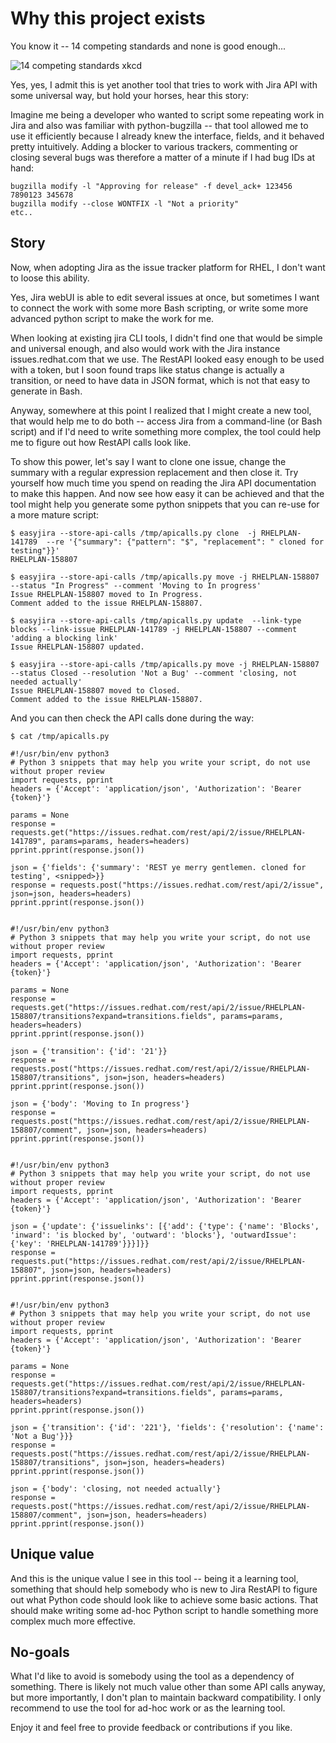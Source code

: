 Why this project exists
=======================

You know it -- 14 competing standards and none is good enough... 

![14 competing standards xkcd](https://imgs.xkcd.com/comics/standards_2x.png)

Yes, yes, I admit this is yet another tool that tries to work with Jira API with some universal way, but hold your horses, hear this story:

Imagine me being a developer who wanted to script some repeating work in Jira and also was familiar with python-bugzilla -- that tool allowed me to use it efficiently because I already knew the interface, fields, and it behaved pretty intuitively. Adding a blocker to various trackers, commenting or closing several bugs was therefore a matter of a minute if I had bug IDs at hand:

```
bugzilla modify -l "Approving for release" -f devel_ack+ 123456 7890123 345678
bugzilla modify --close WONTFIX -l "Not a priority"
etc..
```

Story
-----

Now, when adopting Jira as the issue tracker platform for RHEL, I don't want to loose this ability.

Yes, Jira webUI is able to edit several issues at once, but sometimes I want to connect the work with some more Bash scripting, or write some more advanced python script to make the work for me.

When looking at existing jira CLI tools, I didn't find one that would be simple and universal enough, and also would work with the Jira instance issues.redhat.com that we use. The RestAPI looked easy enough to be used with a token, but I soon found traps like status change is actually a transition, or need to have data in JSON format, which is not that easy to generate in Bash.

Anyway, somewhere at this point I realized that I might create a new tool, that would help me to do both -- access Jira from a command-line (or Bash script) and if I'd need to write something more complex, the tool could help me to figure out how RestAPI calls look like.

To show this power, let's say I want to clone one issue, change the summary with a regular expression replacement and then close it. Try yourself how much time you spend on reading the Jira API documentation to make this happen. And now see how easy it can be achieved and that the tool might help you generate some python snippets that you can re-use for a more mature script:

```
$ easyjira --store-api-calls /tmp/apicalls.py clone  -j RHELPLAN-141789  --re '{"summary": {"pattern": "$", "replacement": " cloned for testing"}}'
RHELPLAN-158807

$ easyjira --store-api-calls /tmp/apicalls.py move -j RHELPLAN-158807 --status "In Progress" --comment 'Moving to In progress'
Issue RHELPLAN-158807 moved to In Progress.
Comment added to the issue RHELPLAN-158807.

$ easyjira --store-api-calls /tmp/apicalls.py update  --link-type blocks --link-issue RHELPLAN-141789 -j RHELPLAN-158807 --comment 'adding a blocking link'
Issue RHELPLAN-158807 updated.

$ easyjira --store-api-calls /tmp/apicalls.py move -j RHELPLAN-158807 --status Closed --resolution 'Not a Bug' --comment 'closing, not needed actually'
Issue RHELPLAN-158807 moved to Closed.
Comment added to the issue RHELPLAN-158807.
```

And you can then check the API calls done during the way:

```
$ cat /tmp/apicalls.py

#!/usr/bin/env python3
# Python 3 snippets that may help you write your script, do not use without proper review
import requests, pprint
headers = {'Accept': 'application/json', 'Authorization': 'Bearer {token}'}

params = None
response = requests.get("https://issues.redhat.com/rest/api/2/issue/RHELPLAN-141789", params=params, headers=headers)
pprint.pprint(response.json())

json = {'fields': {'summary': 'REST ye merry gentlemen. cloned for testing', <snipped>}}
response = requests.post("https://issues.redhat.com/rest/api/2/issue", json=json, headers=headers)
pprint.pprint(response.json())


#!/usr/bin/env python3
# Python 3 snippets that may help you write your script, do not use without proper review
import requests, pprint
headers = {'Accept': 'application/json', 'Authorization': 'Bearer {token}'}

params = None
response = requests.get("https://issues.redhat.com/rest/api/2/issue/RHELPLAN-158807/transitions?expand=transitions.fields", params=params, headers=headers)
pprint.pprint(response.json())

json = {'transition': {'id': '21'}}
response = requests.post("https://issues.redhat.com/rest/api/2/issue/RHELPLAN-158807/transitions", json=json, headers=headers)
pprint.pprint(response.json())

json = {'body': 'Moving to In progress'}
response = requests.post("https://issues.redhat.com/rest/api/2/issue/RHELPLAN-158807/comment", json=json, headers=headers)
pprint.pprint(response.json())


#!/usr/bin/env python3
# Python 3 snippets that may help you write your script, do not use without proper review
import requests, pprint
headers = {'Accept': 'application/json', 'Authorization': 'Bearer {token}'}

json = {'update': {'issuelinks': [{'add': {'type': {'name': 'Blocks', 'inward': 'is blocked by', 'outward': 'blocks'}, 'outwardIssue': {'key': 'RHELPLAN-141789'}}}]}}
response = requests.put("https://issues.redhat.com/rest/api/2/issue/RHELPLAN-158807", json=json, headers=headers)
pprint.pprint(response.json())


#!/usr/bin/env python3
# Python 3 snippets that may help you write your script, do not use without proper review
import requests, pprint
headers = {'Accept': 'application/json', 'Authorization': 'Bearer {token}'}

params = None
response = requests.get("https://issues.redhat.com/rest/api/2/issue/RHELPLAN-158807/transitions?expand=transitions.fields", params=params, headers=headers)
pprint.pprint(response.json())

json = {'transition': {'id': '221'}, 'fields': {'resolution': {'name': 'Not a Bug'}}}
response = requests.post("https://issues.redhat.com/rest/api/2/issue/RHELPLAN-158807/transitions", json=json, headers=headers)
pprint.pprint(response.json())

json = {'body': 'closing, not needed actually'}
response = requests.post("https://issues.redhat.com/rest/api/2/issue/RHELPLAN-158807/comment", json=json, headers=headers)
pprint.pprint(response.json())

```

Unique value
------------
And this is the unique value I see in this tool -- being it a learning tool, something that should help somebody who is new to Jira RestAPI to figure out what Python code should look like to achieve some basic actions. That should make writing some ad-hoc Python script to handle something more complex much more effective.

No-goals
--------
What I'd like to avoid is somebody using the tool as a dependency of something. There is likely not much value other than some API calls anyway, but more importantly, I don't plan to maintain backward compatibility. I only recommend to use the tool for ad-hoc work or as the learning tool.

Enjoy it and feel free to provide feedback or contributions if you like.
